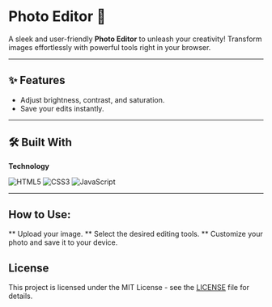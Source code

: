 # Photo Editor 🌟


A sleek and user-friendly **Photo Editor** to unleash your creativity! Transform images effortlessly with powerful tools right in your browser.

---

## ✨ Features  

- Adjust brightness, contrast, and saturation.  
- Save  your edits instantly.  

---

## 🛠️ Built With  

**Technology** 

![HTML5](https://img.shields.io/badge/-HTML5-E34F26?style=flat-square&logo=html5&logoColor=white)
![CSS3](https://img.shields.io/badge/-CSS3-1572B6?style=flat-square&logo=css3&logoColor=white) 
![JavaScript](https://img.shields.io/badge/-JavaScript-F7DF1E?style=flat-square&logo=javascript&logoColor=black)    


---

## How to Use:
** Upload your image.
** Select the desired editing tools.
** Customize your photo and save it to your device.

## License

This project is licensed under the MIT License - see the [LICENSE](MIT-LICENSE) file for details.

